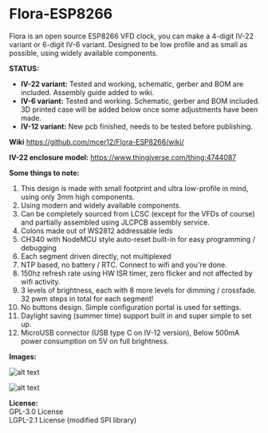 # Flora-ESP8266
Flora is an open source ESP8266 VFD clock, you can make a 4-digit IV-22 variant or 6-digit IV-6 variant. Designed to be low profile and as small as possible, using widely available components. 

**STATUS:**
- **IV-22 variant:** Tested and working, schematic, gerber and BOM are included. Assembly guide added to wiki.
- **IV-6 variant:** Tested and working. Schematic, gerber and BOM included. 3D printed case will be added below once some adjustments have been made.
- **IV-12 variant:** New pcb finished, needs to be tested before publishing.

**Wiki**
https://github.com/mcer12/Flora-ESP8266/wiki/

**IV-22 enclosure model:**
https://www.thingiverse.com/thing:4744087

**Some things to note:**
1) This design is made with small footprint and ultra low-profile in mind, using only 3mm high components.
2) Using modern and widely available components.
3) Can be completely sourced from LCSC (except for the VFDs of course) and partially assembled using JLCPCB assembly service.
4) Colons made out of WS2812 addressable leds
5) CH340 with NodeMCU style auto-reset built-in for easy programming / debugging
6) Each segment driven directly, not multiplexed
7) NTP based, no battery / RTC. Connect to wifi and you're done.
8) 150hz refresh rate using HW ISR timer, zero flicker and not affected by wifi activity.
9) 3 levels of brightness, each with 8 more levels for dimming / crossfade. 32 pwm steps in total for each segment!
10) No buttons design. Simple configuration portal is used for settings.
11) Daylight saving (summer time) support built in and super simple to set up.
12) MicroUSB connector (USB type C on IV-12 version), Below 500mA power consumption on 5V on full brightness.


**Images:**

![alt text](https://raw.githubusercontent.com/mcer12/Flora-ESP8266/main/Images/clock.jpg)  

![alt text](https://raw.githubusercontent.com/mcer12/Flora-ESP8266/main/Images/screenshot.png)  

**License:**  
GPL-3.0 License  
LGPL-2.1 License (modified SPI library)
